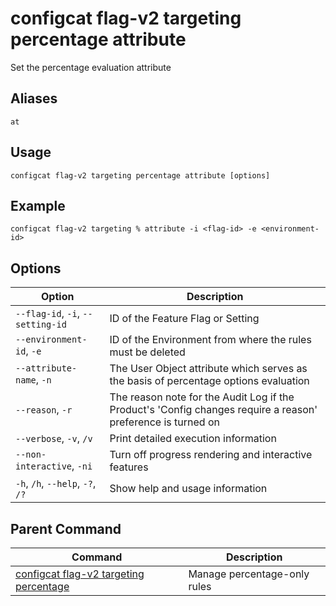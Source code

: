 # configcat flag-v2 targeting percentage attribute
Set the percentage evaluation attribute
## Aliases
`at`
## Usage
```
configcat flag-v2 targeting percentage attribute [options]
```
## Example
```
configcat flag-v2 targeting % attribute -i <flag-id> -e <environment-id>
```
## Options
| Option | Description |
| ------ | ----------- |
| `--flag-id`, `-i`, `--setting-id` | ID of the Feature Flag or Setting |
| `--environment-id`, `-e` | ID of the Environment from where the rules must be deleted |
| `--attribute-name`, `-n` | The User Object attribute which serves as the basis of percentage options evaluation |
| `--reason`, `-r` | The reason note for the Audit Log if the Product's 'Config changes require a reason' preference is turned on |
| `--verbose`, `-v`, `/v` | Print detailed execution information |
| `--non-interactive`, `-ni` | Turn off progress rendering and interactive features |
| `-h`, `/h`, `--help`, `-?`, `/?` | Show help and usage information |
## Parent Command
| Command | Description |
| ------ | ----------- |
| [configcat flag-v2 targeting percentage](configcat-flag-v2-targeting-percentage.md) | Manage percentage-only rules |
